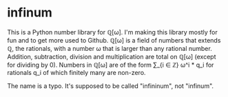 # infinum
This is a Python number library for ℚ[ω]. I'm making this library mostly for fun and to get more used to Github. ℚ[ω] is a field of numbers that extends ℚ, the rationals, with a number ω that is larger than any rational number. Addition, subtraction, division and multiplication are total on ℚ[ω] (except for dividing by 0). Numbers in ℚ[ω] are of the form ∑_{i ∈ ℤ} ω^i * q_i for rationals q_i of which finitely many are non-zero.

The name is a typo. It's supposed to be called "infininum", not "infinum".
